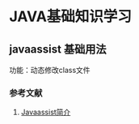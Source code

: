 # JAVA基础知识学习

## javaassist 基础用法
功能：动态修改class文件
### 参考文献
1. [Javaassist简介](https://www.jianshu.com/p/334a148b420a)